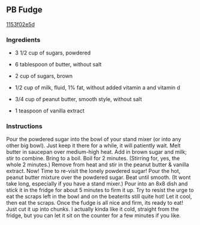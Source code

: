 ## PB Fudge

[1153f02e5d](http://tastykitchen.com/recipes/desserts/pb-fudge/)

### Ingredients

 - 3 1/2 cup of sugars, powdered

 - 6 tablespoon of butter, without salt

 - 2 cup of sugars, brown

 - 1/2 cup of milk, fluid, 1% fat, without added vitamin a and vitamin d

 - 3/4 cup of peanut butter, smooth style, without salt

 - 1 teaspoon of vanilla extract

### Instructions

Pour the powdered sugar into the bowl of your stand mixer (or into any other big bowl). Just keep it there for a while, it will patiently wait. Melt butter in saucepan over medium-high heat. Add in brown sugar and milk; stir to combine. Bring to a boil. Boil for 2 minutes. (Stirring for, yes, the whole 2 minutes.) Remove from heat and stir in the peanut butter & vanilla extract. Now! Time to re-visit the lonely powdered sugar! Pour the hot, peanut butter mixture over the powdered sugar. Beat until smooth. (It wont take long, especially if you have a stand mixer.) Pour into an 8x8 dish and stick it in the fridge for about 5 minutes to firm it up. Try to resist the urge to eat the scraps left in the bowl and on the beaterits still quite hot! Let it cool, then eat the scraps. Once the fudge is all nice and firm, its ready to eat! Just cut it up into chunks. I actually kinda like it cold, straight from the fridge, but you can let it sit on the counter for a few minutes if you like.